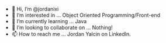 - 👋 Hi, I’m @jordanixi
- 👀 I’m interested in ... Object Oriented Programming/Front-end
- 🌱 I’m currently learning ... Java
- 💞️ I’m looking to collaborate on ... Nothing!
- 📫 How to reach me ... Jordan Yalcin on LinkedIn.

<!---
jordanixi/jordanixi is a ✨ special ✨ repository because its `README.md` (this file) appears on your GitHub profile.
You can click the Preview link to take a look at your changes.
--->

